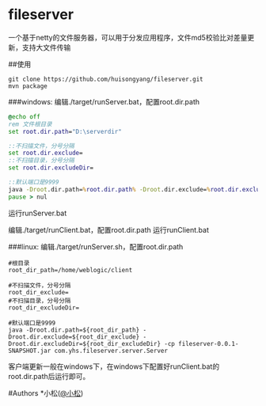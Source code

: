 # fileserver
一个基于netty的文件服务器，可以用于分发应用程序，文件md5校验比对差量更新，支持大文件传输

##使用
```shell
git clone https://github.com/huisongyang/fileserver.git
mvn package
```
###windows:
编辑./target/runServer.bat，配置root.dir.path
```bat
@echo off
rem 文件根目录
set root.dir.path="D:\serverdir"

::不扫描文件，分号分隔
set root.dir.exclude=
::不扫描目录，分号分隔
set root.dir.excludeDir=

::默认端口是9999
java -Droot.dir.path=%root.dir.path% -Droot.dir.exclude=%root.dir.exclude% -Droot.dir.excludeDir=%root.dir.excludeDir% -cp fileserver-0.0.1-SNAPSHOT.jar com.yhs.fileserver.server.Server
pause > nul
```
运行runServer.bat

编辑./target/runClient.bat，配置root.dir.path
运行runClient.bat

###linux:
编辑./target/runServer.sh，配置root.dir.path
```shell
#根目录
root_dir_path=/home/weblogic/client

#不扫描文件，分号分隔
root_dir_exclude=
#不扫描目录，分号分隔
root_dir_excludeDir=

#默认端口是9999
java -Droot.dir.path=${root_dir_path} -Droot.dir.exclude=${root_dir_exclude} -Droot.dir.excludeDir=${root_dir_excludeDir} -cp fileserver-0.0.1-SNAPSHOT.jar com.yhs.fileserver.server.Server
```
客户端更新一般在windows下，在windows下配置好runClient.bat的root.dir.path后运行即可。

#Authors
*小松([@小松](https://github.com/huisongyang))
